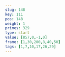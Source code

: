```yaml
---
slug: 148
key: 111
pos: 148
weight: 1
primes: 329
type: start
value: [857,0,-1,0]
frame: [1,30,200,8,40,50]
tags: [1,7,10,17,26,29]
---
```

